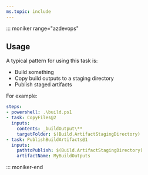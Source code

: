 ```yaml
---
ms.topic: include
---
```


::: moniker range="azdevops"
## Usage

A typical pattern for using this task is:
- Build something
- Copy build outputs to a staging directory
- Publish staged artifacts

For example:

```yaml
steps:
- powershell: .\build.ps1
- task: CopyFiles@2
  inputs:
    contents: _buildOutput\**
    targetFolder: $(Build.ArtifactStagingDirectory)
- task: PublishBuildArtifacts@1
  inputs:
    pathtoPublish: $(Build.ArtifactStagingDirectory)
    artifactName: MyBuildOutputs
```
::: moniker-end
